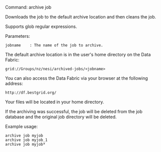 Command: archive job <jobname>

Downloads the job to the default archive location and then cleans the job.

Supports glob regular expressions.

Parameters:

    jobname    : The name of the job to archive. 

The default archive location is in the user's home directory on the Data Fabric:

    grid://Groups/nz/nesi/archived-jobs/<jobname>

You can also access the Data Fabric via your browser at the following address:

    http://df.bestgrid.org/

Your files will be located in your home directory.

If the archiving was successful, the job will be deleted from the job database and the original job directory will be deleted.

Example usage:

    archive job myjob
    archive job myjob_1
    archive job myjob*

